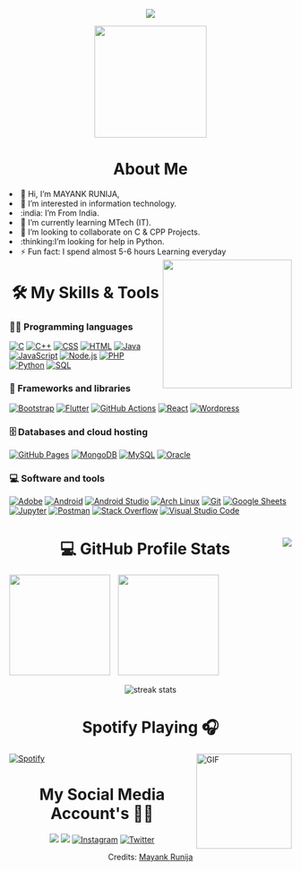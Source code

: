<!--![Ruthless _ ✓](https://user-images.githubusercontent.com/84033122/124388998-e8c79880-dd02-11eb-8a83-be924d66e7e4.gif) -->

<p align="center">
  <img src="https://readme-typing-svg.herokuapp.com/?size=45&color=00F7F4&vCenter=true&height=100&lines=+++++++!!!!!Welcome!!!!!;Hello+I'am.....;Mayank+Runija+;I'am+a+Student;I'am+a+Developer+">
</p>


<p align="center">
  <img src="https://github.com/thompsonemerson/thompsonemerson/raw/master/cover-thompson.png" height="200"/>

<!-- <p align="center">

  <img src="https://media.giphy.com/media/SWoSkN6DxTszqIKEqv/giphy.gif" alt="Coder GIF" width="500" height="400">
  
</p> -->

<p>

<h1 align="center">About  Me</h1> 
<span align="left">
<li> 👋 Hi, I’m MAYANK RUNIJA,</li>
<li> 👀 I’m interested in information technology.</li>
<li> :india: I’m From India.</li>
<li> 🌱 I’m currently learning MTech (IT).</li>
<li> 💞️ I’m looking to collaborate on C & CPP Projects.</li>
<li> :thinking:I’m looking for help in Python.</li>
<li>⚡  Fun fact: I spend almost 5-6 hours Learning everyday</li>
</span>
<span>
<img align='right' src="https://media.giphy.com/media/M9gbBd9nbDrOTu1Mqx/giphy.gif" width="230">
</span>
  
  </p>

<h1 align="center">🛠️ My Skills & Tools</h1>




### 👨‍💻 Programming languages

<p>
   <a href=""><img alt="C" src="https://custom-icon-badges.herokuapp.com/badge/C-03599C.svg?logo=c-in-hexagon&logoColor=white"></a>
    <a href=""><img alt="C++" src="https://custom-icon-badges.herokuapp.com/badge/C++-9C033A.svg?logo=cpp2&logoColor=white"></a>
    <a href=""><img alt="CSS" src="https://img.shields.io/badge/CSS-1572B6.svg?logo=css3&logoColor=white"></a>
    <a href=""><img alt="HTML" src="https://img.shields.io/badge/HTML-E34F26.svg?logo=html5&logoColor=white"></a>
    <a href=""><img alt="Java" src="https://img.shields.io/badge/Java-007396.svg?logo=java&logoColor=white"></a>
    <a href=""><img alt="JavaScript" src="https://img.shields.io/badge/JavaScript-F7DF1E.svg?logo=javascript&logoColor=black"></a>
    <a href=""><img alt="Node.js" src="https://img.shields.io/badge/Node.js-43853D.svg?logo=node.js&logoColor=white"></a>
    <a href=""><img alt="PHP" src="https://img.shields.io/badge/PHP-777BB4.svg?logo=php&logoColor=white"></a>
    <a href=""><img alt="Python" src="https://img.shields.io/badge/Python-14354C.svg?logo=python&logoColor=white"></a>
    <a href=""><img alt="SQL" src="https://custom-icon-badges.herokuapp.com/badge/SQL-025E8C.svg?logo=database&logoColor=white"></a>
    
</p>

### 🧰 Frameworks and libraries

<p>
    <a href="#"><img alt="Bootstrap" src="https://img.shields.io/badge/Bootstrap-7952B3.svg?logo=bootstrap&logoColor=white"></a>
    <a href="#"><img alt="Flutter" src="https://img.shields.io/badge/Flutter-02569B.svg?logo=flutter&logoColor=white"></a>
    <a href="#"><img alt="GitHub Actions" src="https://img.shields.io/badge/GitHub%20Actions-2671E5.svg?logo=github%20actions&logoColor=white"></a>
    <a href="#"><img alt="React" src="https://img.shields.io/badge/React-20232a.svg?logo=react&logoColor=%2361DAFB"></a>
    <a href="#"><img alt="Wordpress" src="https://img.shields.io/badge/Wordpress-21759B?logo=wordpress&logoColor=white"></a>
    
</p>

### 🗄️ Databases and cloud hosting

<p>
    <a href="#"><img alt="GitHub Pages" src="https://img.shields.io/badge/GitHub%20Pages-327FC7.svg?logo=github&logoColor=white"></a>
    <a href="#"><img alt="MongoDB" src ="https://img.shields.io/badge/MongoDB-4ea94b.svg?logo=mongodb&logoColor=white"></a>
    <a href="#"><img alt="MySQL" src="https://img.shields.io/badge/MySQL-00f.svg?logo=mysql&logoColor=white"></a>
    <a href="#"><img alt="Oracle" src ="https://img.shields.io/badge/Oracle-F00000.svg?logo=oracle&logoColor=white"></a>
   
</p>

### 💻 Software and tools

<p>
    <a href="#"><img alt="Adobe" src="https://img.shields.io/badge/Adobe-FF0000.svg?logo=adobe&logoColor=white"></a>
    <a href="#"><img alt="Android" src="https://img.shields.io/badge/Android-3DDC84?logo=android&logoColor=white"></a>
    <a href="#"><img alt="Android Studio" src="https://img.shields.io/badge/Android%20Studio-008678.svg?logo=android-studio&logoColor=white"></a>
    <a href="#"><img alt="Arch Linux" src="https://img.shields.io/badge/Arch%20Linux-1793D1.svg?logo=arch-linux&logoColor=white"></a>
    <a href="#"><img alt="Git" src="https://img.shields.io/badge/Git-F05033.svg?logo=git&logoColor=white"></a>
    <a href="#"><img alt="Google Sheets" src="https://img.shields.io/badge/Google%20Sheets-34A853.svg?logo=google%20sheets&logoColor=white"></a>
    <a href="#"><img alt="Jupyter" src="https://img.shields.io/badge/Jupyter-F37626.svg?logo=Jupyter&logoColor=white"></a>
    <a href="#"><img alt="Postman" src="https://img.shields.io/badge/Postman-FF6C37?logo=postman&logoColor=white"></a>
    <a href="#"><img alt="Stack Overflow" src="https://img.shields.io/badge/-Stack%20Overflow-FE7A16?logo=stack-overflow&logoColor=white"></a>
    <a href="#"><img alt="Visual Studio Code" src="https://img.shields.io/badge/Visual%20Studio%20Code-0078d7.svg?logo=visual-studio-code&logoColor=white"></a>
</p>

<!-- Github stats-->
<div>
  <p align="center">
<!--  <img src="https://media.giphy.com/media/8UHRm5oY4k4FDxq5QG/giphy.gif" width="30px" alt="GitHub-Status"/>&nbsp;<img src="https://media.giphy.com/media/8UHRm5oY4k4FDxq5QG/giphy.gif" width="30px" alt="GitHub-Status"/></p> 
   -->
    <img align="right" src="http://estruyf-github.azurewebsites.net/api/VisitorHit?user=Bgstatic&repo=Bgstatic&countColorcountColor&countColor=%237B1E7B"/>
<h1 align="center">💻 GitHub Profile Stats</h1>
  <span align="left">
  <img height="180em" src="https://github-readme-stats-eight-theta.vercel.app/api?username=MayankRunija&show_icons=true&theme=algolia&include_all_commits=true&count_private=true"/>
    </span>
  <span style="margin-left: 10px;";>
  <img height="180em" src="https://github-readme-stats-eight-theta.vercel.app/api/top-langs/?username=MayankRunija&layout=compact&langs_count=8&theme=algolia"/>
    </span>
<p align="center">
  <img alt="streak stats" src="https://github-readme-streak-stats.herokuapp.com/?user=mayankrunija&theme=highcontrast" /> 
   </p>
</div>

 







<h1 align="center">  Spotify Playing 🎧 </h1>
<img align="right" alt="GIF" height="170px" src="https://media.giphy.com/media/J5B1Y8QZnzXXbLQIBu/giphy.gif" /> 

[![Spotify](https://novatorem.bgstatic.vercel.app/api/spotify)](https://open.spotify.com/user/315k4nuqofr7ckh7bacggvsu2ita)




<h1 align="center"> My Social Media Account's 📍📍</h1>
<p align="center">
 <a href="https://www.linkedin.com/in/mayank-runija-444111205/"><img src="https://img.shields.io/badge/Linkedin--_.svg?style=social&logo=linkedin"></a>
 <a href="mailto:runija111@gmail.com"><img src="https://img.shields.io/badge/Gmail--_.svg?style=social&size=45&logo=gmail"/></a>
 <a href="https://www.instagram.com/mayank.runija18/"><img src="https://img.shields.io/badge/Instagram--_.svg?style=social&logo=instagram" alt="Instagram"></a>
 <a href="https://twitter.com/runijamayank"><img src="https://img.shields.io/badge/Twitter--_.svg?style=social&logo=twitter" alt="Twitter"></a>
</p>



<div align="center" >
Credits: <a href="https://github.com/mayankrunija">Mayank Runija</a>
</div>
